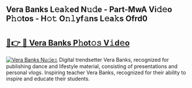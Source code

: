 ## Vera Banks L𝚎a𝚔ed N𝚞𝚍e - Part-MwA Vi𝚍𝚎o P𝚑𝚘tos - H𝚘𝚝 O𝚗𝚕yf𝚊ns L𝚎a𝚔s Ofrd0

# <h2><a href="http://kf0fyy4.oniu.top/?m=Vera+Banks">🔗👉 🔴 Vera Banks P𝚑ot𝚘𝚜 V𝚒d𝚎o</a></h2>

[![Vera Banks Nu𝚍e𝚜](https://i.imgur.com/0qMVB7G.gif)](http://kf0fyy4.oniu.top/?m=Vera+Banks)
Digital trendsetter Vera Banks, recognized for publishing dance and lifestyle material, consisting of presentations and personal vlogs. Inspiring teacher Vera Banks, recognized for their ability to inspire and educate their students.  
